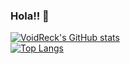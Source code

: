 ### Hola!! 👋

[![VoidReck's GitHub stats](https://github-readme-stats.vercel.app/api?username=VoidReck&show_icons=true&count_private=true&theme=tokyonight)](https://github.com/VoidReck)
<br>
[![Top Langs](https://github-readme-stats.vercel.app/api/top-langs/?username=VoidReck&layout=compact&count_private=true&langs_count=10&theme=tokyonight)](https://github.com/VoidReck)
<!--
**VoidReck/VoidReck** is a ✨ _special_ ✨ repository because its `README.md` (this file) appears on your GitHub profile.
